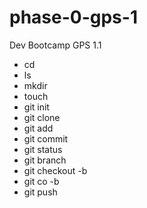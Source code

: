 # phase-0-gps-1
Dev Bootcamp GPS 1.1

* cd
* ls
* mkdir
* touch
* git init
* git clone
* git add
* git commit
* git status
* git branch
* git checkout -b
* git co -b
* git push

